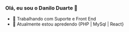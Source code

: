 ### Olá, eu sou o Danilo Duarte 👋

- 🔭 Trabalhando com Suporte e Front End
- 🌱 Atualmente estou apredendo {PHP | MySql | React}

